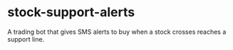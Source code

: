 # stock-support-alerts
A trading bot that gives SMS alerts to buy when a stock crosses reaches a support line.
